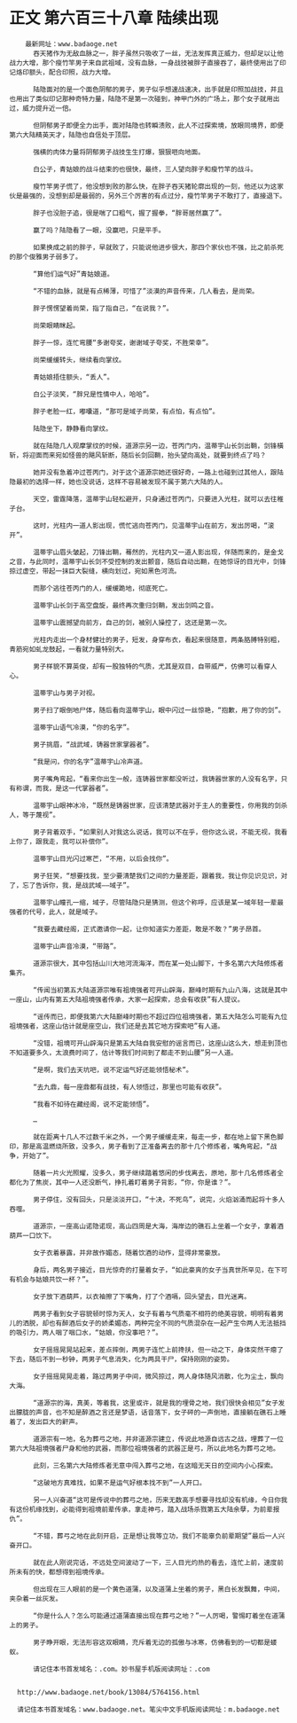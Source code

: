 # 正文 第六百三十八章 陆续出现
        最新网址：www.badaoge.net
          吞天猪作为无敌血脉之一，胖子虽然只吸收了一丝，无法发挥真正威力，但却足以让他战力大增，那个瘦竹竿男子来自武祖域，没有血脉，一身战技被胖子直接吞了，最终使用出了印记烙印额头，配合印照，战力大增。
      
          陆隐面对的是一个面色阴郁的男子，男子似乎想速战速决，出手就是印照加战技，并且也用出了类似印记那种奇特力量，陆隐不是第一次碰到，神甲门外的广场上，那个女子就用出过，威力提升近一倍。
      
          但阴郁男子即便全力出手，面对陆隐也转瞬溃败，此人不过探索境，放眼同境界，即便第六大陆精英天才，陆隐也自信处于顶层。
      
          强横的肉体力量将阴郁男子战技生生打爆，狠狠咂向地面。
      
          白公子，青姑娘的战斗结束的也很快，最终，三人望向胖子和瘦竹竿的战斗。
      
          瘦竹竿男子慌了，他没想到败的那么快，在胖子吞天猪轮廓出现的一刻，他还以为这家伙是最强的，没想到却是最弱的，另外三个厉害的有点过分，瘦竹竿男子不敢打了，直接退下。
      
          胖子也没胆子追，很是喘了口粗气，握了握拳，“胖哥居然赢了”。
      
          赢了吗？陆隐看了一眼，没赢吧，只是平手。
      
          如果换成之前的胖子，早就败了，只能说他进步很大，那四个家伙也不强，比之前杀死的那个俊雅男子弱多了。
      
          “算他们运气好”青姑娘道。
      
          “不错的血脉，就是有点稀薄，可惜了”淡漠的声音传来，几人看去，是尚荣。
      
          胖子愣愣望着尚荣，指了指自己，“在说我？”。
      
          尚荣眼睛眯起。
      
          胖子一惊，连忙弯腰“多谢夸奖，谢谢域子夸奖，不胜荣幸”。
      
          尚荣缓缓转头，继续看向掌纹。
      
          青姑娘捂住额头，“丢人”。
      
          白公子淡笑，“胖兄是性情中人，哈哈”。
      
          胖子老脸一红，嘟囔道，“那可是域子尚荣，有点怕，有点怕”。
      
          陆隐坐下，静静看向掌纹。
      
          就在陆隐几人观摩掌纹的时候，道源宗另一边，苍丙门内，温蒂宇山长剑出鞘，剑锋橫斩，将迎面而来宛如怪兽的飓风斩断，随后长剑回鞘，抬头望向高处，就要到终点了吗？
      
          她并没有急着冲过苍丙门，对于这个道源宗她还很好奇，一路上也碰到过其他人，跟陆隐最初的选择一样，她也没说话，这样不容易被发现不属于第六大陆的人。
      
          天空，雷霆降落，温蒂宇山轻松避开，只身通过苍丙门，只要进入光柱，就可以去往稚子台。
      
          这时，光柱内一道人影出现，慌忙逃向苍丙门，见温蒂宇山在前方，发出厉喝，“滚开”。
      
          温蒂宇山眉头皱起，刀锋出鞘，蓦然的，光柱内又一道人影出现，伴随而来的，是金戈之音，与此同时，温蒂宇山长剑不受控制的发出颤音，随后自动出鞘，在她惊讶的目光中，剑锋掠过虚空，带起一抹巨大裂缝，横向划过，宛如黑色河流。
      
          而那个逃往苍丙门的人，缓缓跪地，彻底死亡。
      
          温蒂宇山长剑于高空盘旋，最终再次重归剑鞘，发出剑鸣之音。
      
          温蒂宇山震撼望向前方，自己的剑，被别人操控了，这还是第一次。
      
          光柱内走出一个身材健壮的男子，短发，身穿布衣，看起来很随意，两条胳膊特别粗，青筋宛如虬龙鼓起，一看就力量特别大。
      
          男子样貌不算英俊，却有一股独特的气质，尤其是双目，自带威严，仿佛可以看穿人心。
      
          温蒂宇山与男子对视。
      
          男子扫了眼倒地尸体，随后看向温蒂宇山，眼中闪过一丝惊艳，“抱歉，用了你的剑”。
      
          温蒂宇山语气冷漠，“你的名字”。
      
          男子挑眉，“战武域，铸器世家掌器者”。
      
          “我是问，你的名字”温蒂宇山冷声道。
      
          男子嘴角弯起，“看来你出生一般，连铸器世家都没听过，我铸器世家的人没有名字，只有称谓，而我，是这一代掌器者”。
      
          温蒂宇山眼神冰冷，“既然是铸器世家，应该清楚武器对于主人的重要性，你用我的剑杀人，等于蔑视”。
      
          男子背着双手，“如果别人对我这么说话，我可以不在乎，但你这么说，不能无视，我看上你了，跟我走，我可以补偿你”。
      
          温蒂宇山目光闪过寒芒，“不用，以后会找你”。
      
          男子狂笑，“想要找我，至少要清楚我们之间的力量差距，跟着我，我让你见识见识，对了，忘了告诉你，我，是战武域——域子”。
      
          温蒂宇山瞳孔一缩，域子，尽管陆隐只是猜测，但这个称呼，应该是某一域年轻一辈最强者的代号，此人，就是域子。
      
          “我要去藏经阁，正式邀请你一起，让你知道实力差距，敢是不敢？”男子昂首。
      
          温蒂宇山声音冷漠，“带路”。
      
          道源宗很大，其中包括山川大地河流海洋，而在某一处山脚下，十多名第六大陆修炼者集齐。
      
          “传闻当初第五大陆道源宗唯有祖境强者可开山辟海，巅峰时期有九山八海，这就是其中一座山，山内有第五大陆祖境强者传承，大家一起探索，总会有收获”有人提议。
      
          “谣传而已，即便我第六大陆巅峰时期也不超过四位祖境强者，第五大陆怎么可能有九位祖境强者，这座山估计就是座空山，我们还是去其它地方探索吧”有人道。
      
          “没错，祖境可开山辟海只是第五大陆自我安慰的谣言而已，这座山这么大，想走到顶也不知道要多久，太浪费时间了，估计等我们时间到了都走不到山腰”另一人道。
      
          “是啊，我们去天坑吧，说不定运气好还能领悟秘术”。
      
          “去九鼎，每一座鼎都有战技，有人领悟过，那里也可能有收获”。
      
          “我看不如待在藏经阁，说不定能领悟”。
      
          …
      
          就在距离十几人不过数千米之外，一个男子缓缓走来，每走一步，都在地上留下黑色脚印，那是高温燃烧所致，没多久，男子看到了正准备离去的那十几个修炼者，嘴角弯起，“战争，开始了”。
      
          随着一片火光照耀，没多久，男子继续踏着悠闲的步伐离去，原地，那十几名修炼者全都化为了焦炭，其中一人还没断气，挣扎着盯着男子背影，“你，你是谁？”。
      
          男子停住，没有回头，只是淡淡开口，“十决，不死鸟”，说完，火焰汹涌而起将十多人吞噬。
      
          道源宗，一座高山诺隐诺现，高山四周是大海，海岸边的礁石上坐着一个女子，拿着酒葫芦一口饮下。
      
          女子衣着暴露，并非故作媚态，随着饮酒的动作，显得非常豪放。
      
          身后，两名男子接近，目光惊奇的打量着女子，“如此豪爽的女子当真世所罕见，在下可有机会与姑娘共饮一杯？”。
      
          女子放下酒葫芦，以衣袖擦了下嘴角，打了个酒嗝，回头望去，目光迷离。
      
          两男子看到女子容貌顿时惊为天人，女子有着与气质毫不相符的绝美容貌，明明有着男儿的洒脱，却也有醉酒后女子的娇柔媚态，两种完全不同的气质混杂在一起产生令两人无法抵挡的吸引力，两人咽了咽口水，“姑娘，你没事吧？”。
      
          女子摇摇晃晃站起来，差点摔倒，两男子连忙上前搀扶，但一动之下，身体突然干瘪了下去，随后不到一秒钟，两男子气息消失，化为两具干尸，保持刚刚的姿势。
      
          女子摇摇晃晃走着，路过两男子中间，微风掠过，两人身体随风消散，化为尘土，飘向大海。
      
          “道源宗的海，真美，等着我，这里或许，就是我的埋骨之地，我们很快会相见”女子发出朦胧的声音，也不知是醉酒之言还是梦语，话音落下，女子砰的一声倒地，直接躺在礁石上睡着了，发出巨大的鼾声。
      
          道源宗有一地，名为葬弓之地，并非道源宗建立，传说此地源自远古之战，埋葬了一位第六大陆祖境强者尸身和他的武器，而那位祖境强者的武器正是弓，所以此地名为葬弓之地。
      
          此刻，三名第六大陆修炼者无意中闯入葬弓之地，在这暗无天日的空间内小心探索。
      
          “这破地方真难找，如果不是运气好根本找不到”一人开口。
      
          另一人兴奋道“这可是传说中的葬弓之地，历来无数高手想要寻找却没有机缘，今日你我有这份机缘找到，必能得到祖境前辈传承，拿走神弓，踏入战场杀戮第五大陆余孽，为前辈报仇”。
      
          “不错，葬弓之地在此刻开启，正是想让我等立功，我们不能辜负前辈期望”最后一人兴奋开口。
      
          就在此人刚说完话，不远处空间波动了一下，三人目光灼热的看去，连忙上前，速度前所未有的快，都想得到祖境传承。
      
          但出现在三人眼前的是一个黄色道蒲，以及道蒲上坐着的男子，黑白长发飘舞，中间，夹杂着一丝灰发。
      
          “你是什么人？怎么可能通过道蒲直接出现在葬弓之地？”一人厉喝，警惕盯着坐在道蒲上的男子。
      
          男子睁开眼，无法形容这双眼睛，充斥着无边的孤傲与冰寒，仿佛看到的一切都是蝼蚁。
      
          请记住本书首发域名：.com。妙书屋手机版阅读网址：.com
      
      
      http://www.badaoge.net/book/13084/5764156.html
      
      请记住本书首发域名：www.badaoge.net。笔尖中文手机版阅读网址：m.badaoge.net